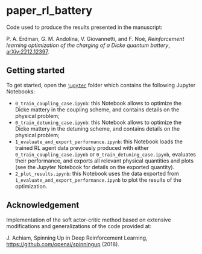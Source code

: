 # paper_rl_battery
Code used to produce the results presented in the manuscript:

P. A. Erdman, G. M. Andolina, V. Giovannetti, and F. Noé, *Reinforcement learning optimization of the charging of a Dicke quantum battery*, [arXiv:2212.12397](https://doi.org/10.48550/arXiv.2212.12397). 

## Getting started
To get started, open the [```jupyter```](jupyter) folder which contains the following Jupyter Notebooks:
* ```0_train_coupling_case.ipynb```: this Notebook allows to optimize the Dicke mattery in the coupling scheme, and contains details on the physical problem;
* ```0_train_detuning_case.ipynb```: this Notebook allows to optimize the Dicke mattery in the detuning scheme, and contains details on the physical problem;
* ```1_evaluate_and_export_performance.ipynb```: this Notebook loads the trained RL agent data previously produced with either  ```0_train_coupling_case.ipynb``` or ```0_train_detuning_case.ipynb```, evaluates their performance, and exports all relevant physical quantities and plots (see the Jupyter Notebook for details on the exported quantity). 
* ```2_plot_results.ipynb```: this Notebook uses the data exported from ```1_evaluate_and_export_performance.ipynb``` to plot the results of the optimization.

## Acknowledgement
Implementation of the soft actor-critic method based on extensive modifications and generalizations of the code provided at:

J. Achiam, Spinning Up in Deep Reinforcement Learning, https://github.com/openai/spinningup (2018).